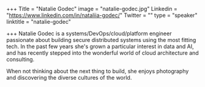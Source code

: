 +++
Title = "Natalie Godec"
image = "natalie-godec.jpg"
Linkedin = "https://www.linkedin.com/in/nataliia-godec/"
Twitter = ""
type = "speaker"
linktitle = "natalie-godec"

+++
Natalie Godec is a systems/DevOps/cloud/platform engineer passionate about building secure distributed systems using the most fitting tech. In the past few years she's grown a particular interest in data and AI, and has recently stepped into the wonderful world of cloud architecture and consulting.

When not thinking about the next thing to build, she enjoys photography and discovering the diverse cultures of the world.